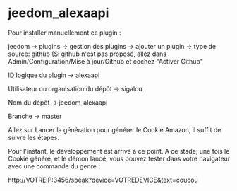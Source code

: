 # jeedom_alexaapi

Pour installer manuellement ce plugin :

jeedom -> plugins -> gestion des plugins -> ajouter un plugin -> type de source: github
(Si github n'est pas proposé, allez dans Admin/Configuration/Mise à jour/Github et cochez "Activer Github"

ID logique du plugin -> alexaapi

Utilisateur ou organisation du dépôt -> sigalou

Nom du dépôt -> jeedom_alexaapi

Branche -> master

Allez sur Lancer la génération pour générer le Cookie Amazon, il suffit de suivre les étapes.

Pour l'instant, le développement est arrivé à ce point.
A ce stade, une fois le Cookie généré, et le démon lancé, vous pouvez tester dans votre navigateur avec une commande du genre :

http://VOTREIP:3456/speak?device=VOTREDEVICE&text=coucou 
